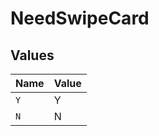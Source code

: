 # NeedSwipeCard


## Values

| Name  | Value |
| ----- | ----- |
| `Y`   | Y     |
| `N`   | N     |